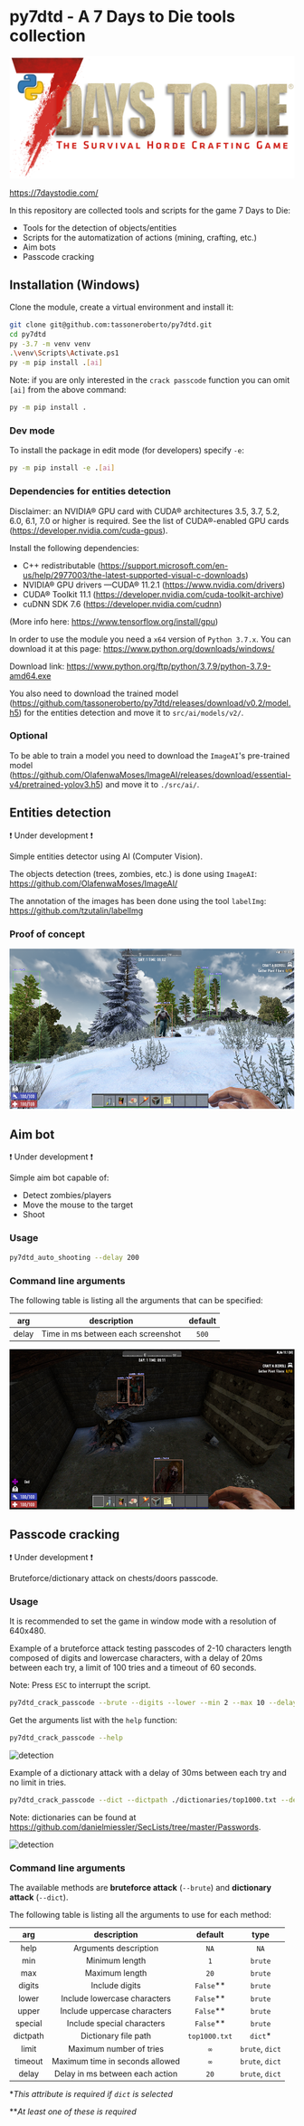 # py7dtd - A 7 Days to Die tools collection

![detection](preview/logo.png)

<https://7daystodie.com/>

In this repository are collected tools and scripts for the game 7 Days to Die:

- Tools for the detection of objects/entities
- Scripts for the automatization of actions (mining, crafting, etc.)
- Aim bots
- Passcode cracking

## Installation (Windows)

Clone the module, create a virtual environment and install it:

```bash
git clone git@github.com:tassoneroberto/py7dtd.git
cd py7dtd
py -3.7 -m venv venv
.\venv\Scripts\Activate.ps1
py -m pip install .[ai]
```

Note: if you are only interested in the `crack passcode` function you can omit `[ai]` from the above command:

```bash
py -m pip install .
```

### Dev mode

To install the package in edit mode (for developers) specify `-e`:

```bash
py -m pip install -e .[ai]
```

### Dependencies for entities detection

Disclaimer: an NVIDIA® GPU card with CUDA® architectures 3.5, 3.7, 5.2, 6.0, 6.1, 7.0 or higher is required. See the list of CUDA®-enabled GPU cards (<https://developer.nvidia.com/cuda-gpus>).

Install the following dependencies:

- C++ redistributable (<https://support.microsoft.com/en-us/help/2977003/the-latest-supported-visual-c-downloads>)
- NVIDIA® GPU drivers —CUDA® 11.2.1 (<https://www.nvidia.com/drivers>)
- CUDA® Toolkit 11.1 (<https://developer.nvidia.com/cuda-toolkit-archive>)
- cuDNN SDK 7.6 (<https://developer.nvidia.com/cudnn>)

(More info here: <https://www.tensorflow.org/install/gpu>)

In order to use the module you need a `x64` version of `Python 3.7.x`.
You can download it at this page: <https://www.python.org/downloads/windows/>

Download link: <https://www.python.org/ftp/python/3.7.9/python-3.7.9-amd64.exe>

You also need to download the trained model (<https://github.com/tassoneroberto/py7dtd/releases/download/v0.2/model.h5>) for the entities detection and move it to `src/ai/models/v2/`.

### Optional

To be able to train a model you need to download the `ImageAI`'s pre-trained model (<https://github.com/OlafenwaMoses/ImageAI/releases/download/essential-v4/pretrained-yolov3.h5>) and move it to `./src/ai/`.

## Entities detection

❗ Under development ❗

Simple entities detector using AI (Computer Vision).

The objects detection (trees, zombies, etc.) is done using `ImageAI`: <https://github.com/OlafenwaMoses/ImageAI/>

The annotation of the images has been done using the tool `labelImg`: <https://github.com/tzutalin/labelImg>

### Proof of concept

![detection](preview/preview1.png)

## Aim bot

❗ Under development ❗

Simple aim bot capable of:

- Detect zombies/players
- Move the mouse to the target
- Shoot

### Usage

```bash
py7dtd_auto_shooting --delay 200
```

### Command line arguments

The following table is listing all the arguments that can be specified:

| arg           |  description      |   default   |
|:-------------:|:-----------------:| :----------:|
| delay         | Time in ms between each screenshot | `500`|

![detection](preview/preview2.png)

## Passcode cracking

❗ Under development ❗

Bruteforce/dictionary attack on chests/doors passcode.

### Usage

It is recommended to set the game in window mode with a resolution of 640x480.

Example of a bruteforce attack testing passcodes of 2-10 characters length composed of digits and lowercase characters, with a delay of 20ms between each try, a limit of 100 tries and a timeout of 60 seconds.

Note: Press `ESC` to interrupt the script.

```bash
py7dtd_crack_passcode --brute --digits --lower --min 2 --max 10 --delay 20 --limit 100 --timeout 60
```

Get the arguments list with the `help` function:

```bash
py7dtd_crack_passcode --help
```

![detection](preview/bruteforce-preview.gif)

Example of a dictionary attack with a delay of 30ms between each try and no limit in tries.

```bash
py7dtd_crack_passcode --dict --dictpath ./dictionaries/top1000.txt --delay 30
```

Note: dictionaries can be found at <https://github.com/danielmiessler/SecLists/tree/master/Passwords>.

![detection](preview/dictionary-preview.gif)

### Command line arguments

The available methods are **bruteforce attack** (`--brute`) and **dictionary attack** (`--dict`).

The following table is listing all the arguments to use for each method:

| arg           |  description      |   default   | type     |
|:-------------:|:-----------------:| :----------:|:--------:|
| help          | Arguments description           | `NA`|`NA`|
| min           | Minimum length                  | `1`|`brute`|
| max           | Maximum length                  | `20`|`brute`|
| digits        | Include digits                  | `False`**|`brute`|
| lower         | Include lowercase characters    | `False`**|`brute`|
| upper         | Include uppercase characters    | `False`**|`brute`|
| special       | Include special characters      | `False`**|`brute`|
| dictpath      | Dictionary file path            | `top1000.txt`|`dict`*|
| limit         | Maximum number of tries         | `∞`|`brute`, `dict`|
| timeout       | Maximum time in seconds allowed | `∞`|`brute`, `dict`|
| delay         | Delay in ms between each action | `20`|`brute`, `dict`|

**This attribute is required if `dict` is selected*

***At least one of these is required*
